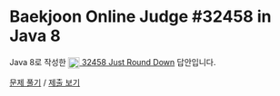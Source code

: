 # Baekjoon Online Judge #32458 in Java 8
Java 8로 작성한 [<img src="https://static.solved.ac/tier_small/1.svg" height="20" align="center">
32458 Just Round Down](https://www.acmicpc.net/problem/32458) 답안입니다.

[문제 풀기](https://www.acmicpc.net/problem/32458) /
[제출 보기](https://www.acmicpc.net/source/86676787)
